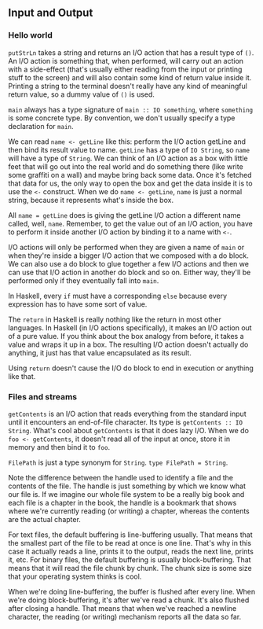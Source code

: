 ## Input and Output

### Hello world
`putStrLn` takes a string and returns an I/O action that has a result type of `()`. An I/O action is something that, when performed, will carry out an action with a side-effect (that's usually either reading from the input or printing stuff to the screen) and will also contain some kind of return value inside it. Printing a string to the terminal doesn't really have any kind of meaningful return value, so a dummy value of `()` is used.

`main` always has a type signature of `main :: IO something`, where `something` is some concrete type. By convention, we don't usually specify a type declaration for `main`.

We can read `name <- getLine` like this: perform the I/O action getLine and then bind its result value to name. `getLine` has a type of `IO String`, so `name` will have a type of `String`. We can think of an I/O action as a box with little feet that will go out into the real world and do something there (like write some graffiti on a wall) and maybe bring back some data. Once it's fetched that data for us, the only way to open the box and get the data inside it is to use the `<-` construct. When we do `name <- getLine`, `name` is just a normal string, because it represents what's inside the box.

All `name = getLine` does is giving the getLine I/O action a different name called, well, `name`. Remember, to get the value out of an I/O action, you have to perform it inside another I/O action by binding it to a name with `<-`.

I/O actions will only be performed when they are given a name of `main` or when they're inside a bigger I/O action that we composed with a do block. We can also use a do block to glue together a few I/O actions and then we can use that I/O action in another do block and so on. Either way, they'll be performed only if they eventually fall into `main`.

In Haskell, every `if` must have a corresponding `else` because every expression has to have some sort of value. 

The `return` in Haskell is really nothing like the return in most other languages. In Haskell (in I/O actions specifically), it makes an I/O action out of a pure value. If you think about the box analogy from before, it takes a value and wraps it up in a box. The resulting I/O action doesn't actually do anything, it just has that value encapsulated as its result.

Using `return` doesn't cause the I/O do block to end in execution or anything like that.

### Files and streams
`getContents` is an I/O action that reads everything from the standard input until it encounters an end-of-file character. Its type is `getContents :: IO String`. What's cool about `getContents` is that it does lazy I/O. When we do `foo <- getContents`, it doesn't read all of the input at once, store it in memory and then bind it to `foo`.

`FilePath` is just a type synonym for `String`. `type FilePath = String`.

Note the difference between the handle used to identify a file and the contents of the file. The handle is just something by which we know what our file is. If we imagine our whole file system to be a really big book and each file is a chapter in the book, the handle is a bookmark that shows where we're currently reading (or writing) a chapter, whereas the contents are the actual chapter.

For text files, the default buffering is line-buffering usually. That means that the smallest part of the file to be read at once is one line. That's why in this case it actually reads a line, prints it to the output, reads the next line, prints it, etc. For binary files, the default buffering is usually block-buffering. That means that it will read the file chunk by chunk. The chunk size is some size that your operating system thinks is cool.

When we're doing line-buffering, the buffer is flushed after every line. When we're doing block-buffering, it's after we've read a chunk. It's also flushed after closing a handle. That means that when we've reached a newline character, the reading (or writing) mechanism reports all the data so far. 